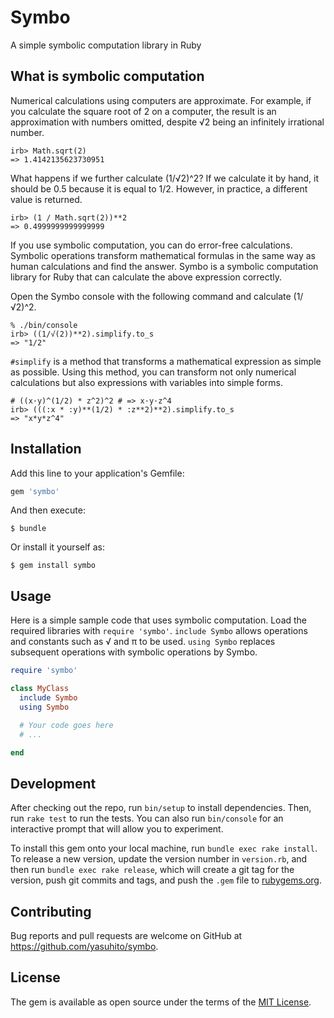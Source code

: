 # Symbo

A simple symbolic computation library in Ruby

## What is symbolic computation

Numerical calculations using computers are approximate. For example, if you calculate the square root of 2 on a computer, the result is an approximation with numbers omitted, despite √2 being an infinitely irrational number.

```
irb> Math.sqrt(2)
=> 1.4142135623730951
```

What happens if we further calculate (1/√2)^2? If we calculate it by hand, it should be 0.5 because it is equal to 1/2. However, in practice, a different value is returned.

```
irb> (1 / Math.sqrt(2))**2
=> 0.4999999999999999
```

If you use symbolic computation, you can do error-free calculations. Symbolic operations transform mathematical formulas in the same way as human calculations and find the answer. Symbo is a symbolic computation library for Ruby that can calculate the above expression correctly.

Open the Symbo console with the following command and calculate (1/√2)^2.

```
% ./bin/console
irb> ((1/√(2))**2).simplify.to_s
=> "1/2"
```

`#simplify` is a method that transforms a mathematical expression as simple as possible. Using this method, you can transform not only numerical calculations but also expressions with variables into simple forms.

```
# ((x·y)^(1/2) * z^2)^2 # => x·y·z^4
irb> (((:x * :y)**(1/2) * :z**2)**2).simplify.to_s
=> "x*y*z^4"
```

## Installation

Add this line to your application's Gemfile:

```ruby
gem 'symbo'
```

And then execute:

    $ bundle

Or install it yourself as:

    $ gem install symbo

## Usage

Here is a simple sample code that uses symbolic computation. Load the required libraries with `require 'symbo'`. `include Symbo` allows operations and constants such as √ and π to be used. `using Symbo` replaces subsequent operations with symbolic operations by Symbo.

```ruby
require 'symbo'

class MyClass
  include Symbo
  using Symbo

  # Your code goes here
  # ...

end
```

## Development

After checking out the repo, run `bin/setup` to install dependencies. Then, run `rake test` to run the tests. You can also run `bin/console` for an interactive prompt that will allow you to experiment.

To install this gem onto your local machine, run `bundle exec rake install`. To release a new version, update the version number in `version.rb`, and then run `bundle exec rake release`, which will create a git tag for the version, push git commits and tags, and push the `.gem` file to [rubygems.org](https://rubygems.org).

## Contributing

Bug reports and pull requests are welcome on GitHub at https://github.com/yasuhito/symbo.

## License

The gem is available as open source under the terms of the [MIT License](https://opensource.org/licenses/MIT).
